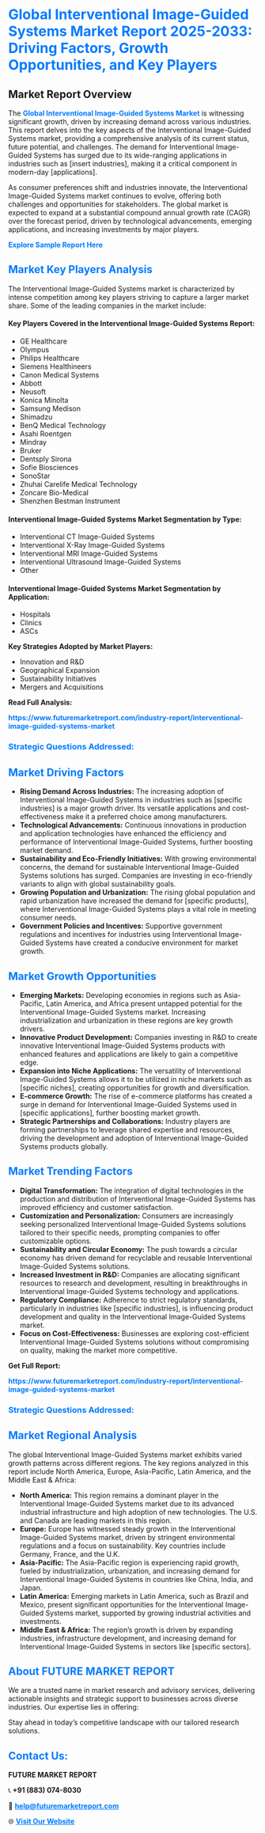 <h1 style="color: #007BFF;">Global Interventional Image-Guided Systems Market Report 2025-2033: Driving Factors, Growth Opportunities, and Key Players</h1>

<section id="overview">
<h2>Market Report Overview</h2>
<p>The <a href="https://www.futuremarketreport.com/industry-report/interventional-image-guided-systems-market" style="color: #007BFF; text-decoration: none;"><strong>Global Interventional Image-Guided Systems Market</strong></a> is witnessing significant growth, driven by increasing demand across various industries. This report delves into the key aspects of the Interventional Image-Guided Systems market, providing a comprehensive analysis of its current status, future potential, and challenges. The demand for Interventional Image-Guided Systems has surged due to its wide-ranging applications in industries such as [insert industries], making it a critical component in modern-day [applications].</p>
<p>As consumer preferences shift and industries innovate, the Interventional Image-Guided Systems market continues to evolve, offering both challenges and opportunities for stakeholders. The global market is expected to expand at a substantial compound annual growth rate (CAGR) over the forecast period, driven by technological advancements, emerging applications, and increasing investments by major players.</p>
</section>

<section id="overview">
<p><a href="https://www.futuremarketreport.com/request-sample/reportId=51675" style="color: #007BFF; text-decoration: none;"><strong>Explore Sample Report Here</strong></a></p>
</section>

<section id="key-players">
<h2 style="color: #007BFF;">Market Key Players Analysis</h2>
<p>The Interventional Image-Guided Systems market is characterized by intense competition among key players striving to capture a larger market share. Some of the leading companies in the market include:</p>
<h4>Key Players Covered in the Interventional Image-Guided Systems Report:</h4>
<ul><li>GE Healthcare</li><li>Olympus</li><li>Philips Healthcare</li><li>Siemens Healthineers</li><li>Canon Medical Systems</li><li>Abbott</li><li>Neusoft</li><li>Konica Minolta</li><li>Samsung Medison</li><li>Shimadzu</li><li>BenQ Medical Technology</li><li>Asahi Roentgen</li><li>Mindray</li><li>Bruker</li><li>Dentsply Sirona</li><li>Sofie Biosciences</li><li>SonoStar</li><li>Zhuhai Carelife Medical Technology</li><li>Zoncare Bio-Medical</li><li>Shenzhen Bestman Instrument</li></ul>
<h4>Interventional Image-Guided Systems Market Segmentation by Type:</h4>
<ul><li>Interventional CT Image-Guided Systems</li><li>Interventional X-Ray Image-Guided Systems</li><li>Interventional MRI Image-Guided Systems</li><li>Interventional Ultrasound Image-Guided Systems</li><li>Other</li></ul>

<h4>Interventional Image-Guided Systems Market Segmentation by Application:</h4>
<ul><li>Hospitals</li><li>Clinics</li><li>ASCs</li></ul>
<p><strong>Key Strategies Adopted by Market Players:</strong></p>
<ul>
<li>Innovation and R&D</li>
<li>Geographical Expansion</li>
<li>Sustainability Initiatives</li>
<li>Mergers and Acquisitions</li>
</ul>
</section>

<section>
<p><strong>Read Full Analysis: </strong></p><a href="https://www.futuremarketreport.com/industry-report/interventional-image-guided-systems-market" style="color: #007BFF; text-decoration: none;"><strong>https://www.futuremarketreport.com/industry-report/interventional-image-guided-systems-market</strong></a>
<h3 style="color: #007BFF;">Strategic Questions Addressed:</h3>
</section>

<section id="driving-factors">
<h2 style="color: #007BFF;">Market Driving Factors</h2>
<ul>
<li><strong>Rising Demand Across Industries:</strong> The increasing adoption of Interventional Image-Guided Systems in industries such as [specific industries] is a major growth driver. Its versatile applications and cost-effectiveness make it a preferred choice among manufacturers.</li>
<li><strong>Technological Advancements:</strong> Continuous innovations in production and application technologies have enhanced the efficiency and performance of Interventional Image-Guided Systems, further boosting market demand.</li>
<li><strong>Sustainability and Eco-Friendly Initiatives:</strong> With growing environmental concerns, the demand for sustainable Interventional Image-Guided Systems solutions has surged. Companies are investing in eco-friendly variants to align with global sustainability goals.</li>
<li><strong>Growing Population and Urbanization:</strong> The rising global population and rapid urbanization have increased the demand for [specific products], where Interventional Image-Guided Systems plays a vital role in meeting consumer needs.</li>
<li><strong>Government Policies and Incentives:</strong> Supportive government regulations and incentives for industries using Interventional Image-Guided Systems have created a conducive environment for market growth.</li>
</ul>
</section>

<section id="growth-opportunities">
<h2 style="color: #007BFF;">Market Growth Opportunities</h2>
<ul>
<li><strong>Emerging Markets:</strong> Developing economies in regions such as Asia-Pacific, Latin America, and Africa present untapped potential for the Interventional Image-Guided Systems market. Increasing industrialization and urbanization in these regions are key growth drivers.</li>
<li><strong>Innovative Product Development:</strong> Companies investing in R&D to create innovative Interventional Image-Guided Systems products with enhanced features and applications are likely to gain a competitive edge.</li>
<li><strong>Expansion into Niche Applications:</strong> The versatility of Interventional Image-Guided Systems allows it to be utilized in niche markets such as [specific niches], creating opportunities for growth and diversification.</li>
<li><strong>E-commerce Growth:</strong> The rise of e-commerce platforms has created a surge in demand for Interventional Image-Guided Systems used in [specific applications], further boosting market growth.</li>
<li><strong>Strategic Partnerships and Collaborations:</strong> Industry players are forming partnerships to leverage shared expertise and resources, driving the development and adoption of Interventional Image-Guided Systems products globally.</li>
</ul>
</section>

<section id="trending-factors">
<h2 style="color: #007BFF;">Market Trending Factors</h2>
<ul>
<li><strong>Digital Transformation:</strong> The integration of digital technologies in the production and distribution of Interventional Image-Guided Systems has improved efficiency and customer satisfaction.</li>
<li><strong>Customization and Personalization:</strong> Consumers are increasingly seeking personalized Interventional Image-Guided Systems solutions tailored to their specific needs, prompting companies to offer customizable options.</li>
<li><strong>Sustainability and Circular Economy:</strong> The push towards a circular economy has driven demand for recyclable and reusable Interventional Image-Guided Systems solutions.</li>
<li><strong>Increased Investment in R&D:</strong> Companies are allocating significant resources to research and development, resulting in breakthroughs in Interventional Image-Guided Systems technology and applications.</li>
<li><strong>Regulatory Compliance:</strong> Adherence to strict regulatory standards, particularly in industries like [specific industries], is influencing product development and quality in the Interventional Image-Guided Systems market.</li>
<li><strong>Focus on Cost-Effectiveness:</strong> Businesses are exploring cost-efficient Interventional Image-Guided Systems solutions without compromising on quality, making the market more competitive.</li>
</ul>
</section>

<section>
<p><strong>Get Full Report: </strong></p><a href="https://www.futuremarketreport.com/industry-report/interventional-image-guided-systems-market" style="color: #007BFF; text-decoration: none;"><strong>https://www.futuremarketreport.com/industry-report/interventional-image-guided-systems-market</strong></a>
<h3 style="color: #007BFF;">Strategic Questions Addressed:</h3>
</section>


<section id="regional-analysis">
<h2 style="color: #007BFF;">Market Regional Analysis</h2>
<p>The global Interventional Image-Guided Systems market exhibits varied growth patterns across different regions. The key regions analyzed in this report include North America, Europe, Asia-Pacific, Latin America, and the Middle East & Africa:</p>
<ul>
<li><strong>North America:</strong> This region remains a dominant player in the Interventional Image-Guided Systems market due to its advanced industrial infrastructure and high adoption of new technologies. The U.S. and Canada are leading markets in this region.</li>
<li><strong>Europe:</strong> Europe has witnessed steady growth in the Interventional Image-Guided Systems market, driven by stringent environmental regulations and a focus on sustainability. Key countries include Germany, France, and the U.K.</li>
<li><strong>Asia-Pacific:</strong> The Asia-Pacific region is experiencing rapid growth, fueled by industrialization, urbanization, and increasing demand for Interventional Image-Guided Systems in countries like China, India, and Japan.</li>
<li><strong>Latin America:</strong> Emerging markets in Latin America, such as Brazil and Mexico, present significant opportunities for the Interventional Image-Guided Systems market, supported by growing industrial activities and investments.</li>
<li><strong>Middle East & Africa:</strong> The region’s growth is driven by expanding industries, infrastructure development, and increasing demand for Interventional Image-Guided Systems in sectors like [specific sectors].</li>
</ul>
</section>

<footer>
<h2 style="color: #007BFF;">About FUTURE MARKET REPORT</h2>
<p>We are a trusted name in market research and advisory services, delivering actionable insights and strategic support to businesses across diverse industries. Our expertise lies in offering:</p>

<p>Stay ahead in today’s competitive landscape with our tailored research solutions.</p>

<h2 style="color: #007BFF;">Contact Us:</h2>
<p><strong>FUTURE MARKET REPORT</strong></p>
<p>📞 <strong>+91 (883) 074-8030</strong></p>
<p>📧 <strong><a href="mailto:help@futuremarketreport.com" style="color: #007BFF;">help@futuremarketreport.com</a></strong></p>
<p>🌐 <strong><a href="https://www.futuremarketreport.com/" style="color: #007BFF;">Visit Our Website</a></strong></p>
</footer>